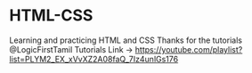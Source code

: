 # HTML-CSS
Learning and practicing HTML and CSS
  Thanks for the tutorials @LogicFirstTamil
  Tutorials Link -> https://youtube.com/playlist?list=PLYM2_EX_xVvXZ2A08faQ_7Iz4unlGs176
